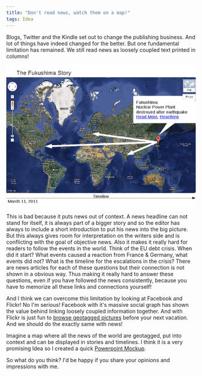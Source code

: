 ```yaml
---
title: "Don't read news, watch them on a map!"
tags: Idea
---
```


Blogs, Twitter and the Kindle set out to change the publishing business. And lot of things have indeed changed for the better. But one fundamental limitation has remained. We still read news as loosely coupled text printed in columns!

![News on a Map](/assets/posts/2011-10-23-News-on-a-map/News-Map.png)

This is bad because it puts news out of context. A news headline can not stand for itself, it is always part of a bigger story and so the editor has always to include a short introduction to put his news into the big picture. But this always gives room for interpretation on the writers side and is conflicting with the goal of objective news. Also it makes it really hard for readers to follow the events in the world. Think of the EU debt crisis. When did it start? What events caused a reaction from France & Germany, what events did not? What is the timeline for the escalations in the crisis? There are news articles for each of these questions but their connection is not shown in a obvious way. Thus making it really hard to answer these questions, even if you have followed the news consistently, because you have to memorize all these links and connections yourself!

And I think we can overcome this limitation by looking at Facebook and Flickr! No I'm serious! Facebook with it's massive social graph has shown the value behind linking loosely coupled information together. And with Flickr is just fun to [browse geotagged pictures](http://www.flickr.com/map/) before your next vacation. And we should do the exactly same with news!

Imagine a map where all the news of the world are geotagged, put into context and can be displayed in stories and timelines. I think it is a very promising Idea so I created a quick [Powerpoint Mockup](http://goo.gl/PYAIu).

So what do you think? I'd be happy if you share your opinions and impressions with me.
